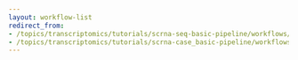 ```yaml
---
layout: workflow-list
redirect_from:
- /topics/transcriptomics/tutorials/scrna-seq-basic-pipeline/workflows/index
- /topics/transcriptomics/tutorials/scrna-case_basic-pipeline/workflows/index
---
```

